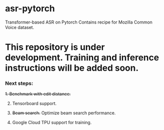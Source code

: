 # asr-pytorch
Transformer-based ASR on Pytorch
Contains recipe for Mozilla Common Voice dataset.
# This repository is under development. Training and inference instructions will be added soon.
### Next steps:

~~1. Benchmark with edit distance.~~

2. Tensorboard support.

3. ~~Beam search.~~ Optimize beam search performance.

4. Google Cloud TPU support for training.
